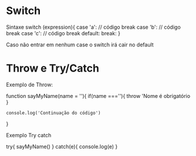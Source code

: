 # Switch

Sintaxe
switch (expression){
    case 'a':
        // código
        break
    case 'b':
        // código
        break
    case 'c':
        // código
        break
    default:
        break:
}

Caso não entrar em nenhum case o switch irá cair no default

# Throw e Try/Catch

Exemplo de Throw:

function sayMyName(name = ''){
    if(name ===''){
        throw 'Nome é obrigatório
    }

    console.log('Continuação do código')
}

Exemplo Try catch

try{
    sayMyName()
} catch(e){
    console.log(e)
}